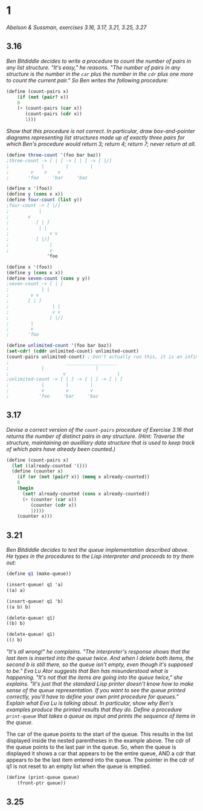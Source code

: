 # 1

*Abelson & Sussman, exercises 3.16, 3.17, 3.21, 3.25, 3.27*

## 3.16

*Ben Bitdiddle decides to write a procedure to count the number of pairs in any list structure. "It's easy," he reasons. "The number of pairs in any structure is the number in the `car` plus the number in the `cdr` plus one more to count the current pair." So Ben writes the following procedure:*
```scheme
(define (count-pairs x)
	(if (not (pair? x))
	0
	(+ (count-pairs (car x))
	   (count-pairs (cdr x))
	   1)))
```
*Show that this procedure is not correct. In particular, draw box-and-pointer diagrams representing list structures made up of exactly three pairs for which Ben's procedure would return 3; return 4; return 7; never return at all.*

```scheme
(define three-count '(foo bar baz))
;three-count -> [ | ] -> [ | ] -> [ |/]
;	     	 |        |        |
;		 v	  v	   v
;		'foo	 'bar	  'baz

(define x '(foo))
(define y (cons x x))
(define four-count (list y))
;four-count -> [ |/]
;	        |
;		v
;	       [ | ]
;	        | |
;               v v
;	       [ |/]
;               |
;               v
               'foo

(define x '(foo))
(define y (cons x x))
(define seven-count (cons y y))
;seven-count -> [ | ]
;	     	 | |
;		 v v
;		[ | ]
;                | | 
;                v v
;               [ |/]
;		 |
;		 v
;		'foo

(define unlimited-count '(foo bar baz))
(set-cdr! (cddr unlimited-count) unlimited-count)
(count-pairs unlimited-count) ; Don't actually run this, it is an infinite loop.
;                     ___________________
;		     |                   | 
;                    v                   | 
;unlimited-count -> [ | ] -> [ | ] -> [ | ]
;		     |        |        |
;		     v	      v	       v
;		    'foo     'bar     'baz
```

## 3.17

*Devise a correct version of the `count-pairs` procedure of Exercise 3.16 that returns the number of distinct pairs in any structure. (Hint: Traverse the structure, maintaining an auxilliary data structure that is used to keep track of which pairs have already been counted.)*

```scheme
(define (count-pairs x)
  (let ((already-counted '()))
  (define (counter x)
    (if (or (not (pair? x)) (memq x already-counted))
	0
	(begin
	  (set! already-counted (cons x already-counted))
	  (+ (counter (car x))
	     (counter (cdr x))
	     1))))
    (counter x)))
```

## 3.21

*Ben Bitdiddle decides to test the queue implementation described above. He types in the procedures to the Lisp interpreter and proceeds to try them out:*

```scheme
(define q1 (make-queue))

(insert-queue! q1 'a)
((a) a)

(insert-queue! q1 'b)
((a b) b)

(delete-queue! q1)
((b) b)

(delete-queue! q1)
(() b)
```

*"It's all wrong!" he complains. "The interpreter's response shows that the last item is inserted into the queue twice. And when I delete both items, the second b is still there, so the queue isn't empty, even though it's supposed to be." Eva Lu Ator suggests that Ben has misunderstood what is happening. "It's not that the items are going into the queue twice," she explains. "It's just that the standard Lisp printer doesn't know how to make sense of the queue representation. If you want to see the queue printed correctly, you'll have to define your own print procedure for queues." Explain what Eva Lu is talking about. In particular, show why Ben's examples produce the printed results that they do. Define a procedure `print-queue` that takes a queue as input and prints the sequence of items in the queue.*

The car of the queue points to the start of the queue. This results in the list displayed inside the nested parentheses in the example above. The cdr of the queue points to the last pair in the queue. So, when the queue is displayed it shows a car that appears to be the entire queue, AND a cdr that appears to be the last item entered into the queue. The pointer in the cdr of q1 is not reset to an empty list when the queue is emptied.  
```scheme
(define (print-queue queue)
	(front-ptr queue))
```

## 3.25

